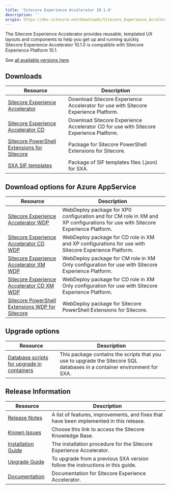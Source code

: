 ```yaml
---
title: 'Sitecore Experience Accelerator 10.1.0'
description: ''
origin: https://dev.sitecore.net/Downloads/Sitecore_Experience_Accelerator/10x/Sitecore_Experience_Accelerator_1010
---
```


The Sitecore Experience Accelerator provides reusable, templated UX layouts and components to help you get up and running quickly.\
Sitecore Experience Accelerator 10.1.0 is compatible with Sitecore Experience Platform 10.1.

See [all available versions here](/downloads/Sitecore_Experience_Accelerator).

## Downloads

| Resource                                                                                                                                                                                                                                    | Description                                                                            |
| ------------------------------------------------------------------------------------------------------------------------------------------------------------------------------------------------------------------------------------------- | -------------------------------------------------------------------------------------- |
| [Sitecore Experience Accelerator](https://scdp.blob.core.windows.net/downloads/Sitecore%20Experience%20Accelerator/10x/Sitecore%20Experience%20Accelerator%201010/Secure/ZIP/Sitecore%20Experience%20Accelerator%2010.1.0.3751.zip)         | Download Sitecore Experience Accelerator for use with Sitecore Experience Platform.    |
| [Sitecore Experience Accelerator CD](https://scdp.blob.core.windows.net/downloads/Sitecore%20Experience%20Accelerator/10x/Sitecore%20Experience%20Accelerator%201010/Secure/ZIP/Sitecore%20Experience%20Accelerator%2010.1.0.3751%20CD.zip) | Download Sitecore Experience Accelerator CD for use with Sitecore Experience Platform. |
| [Sitecore PowerShell Extensions for Sitecore](https://scdp.blob.core.windows.net/downloads/Sitecore%20Experience%20Accelerator/10x/Sitecore%20Experience%20Accelerator%201010/Secure/ZIP/Sitecore.PowerShell.Extensions-6.2.zip)            | Package for Sitecore PowerShell Extensions for Sitecore.                               |
| [SXA SIF templates](https://scdp.blob.core.windows.net/downloads/Sitecore%20Experience%20Accelerator/10x/Sitecore%20Experience%20Accelerator%201010/Secure/ZIP/SXA_SIF_Templates_10.1.0.zip)                                                | Package of SIF templates files (.json) for SXA.                                        |

## Download options for Azure AppService

| Resource                                                                                                                                                                                                                                                      | Description                                                                                                                    |
| ------------------------------------------------------------------------------------------------------------------------------------------------------------------------------------------------------------------------------------------------------------- | ------------------------------------------------------------------------------------------------------------------------------ |
| [Sitecore Experience Accelerator WDP](https://scdp.blob.core.windows.net/downloads/Sitecore%20Experience%20Accelerator/10x/Sitecore%20Experience%20Accelerator%201010/Secure/WDP/Sitecore%20Experience%20Accelerator%2010.1.0.3751.scwdp.zip)                 | WebDeploy package for XP0 configuration and for CM role in XM and XP configurations for use with Sitecore Experience Platform. |
| [Sitecore Experience Accelerator CD WDP](https://scdp.blob.core.windows.net/downloads/Sitecore%20Experience%20Accelerator/10x/Sitecore%20Experience%20Accelerator%201010/Secure/WDP/Sitecore%20Experience%20Accelerator%2010.1.0.3751%20CD.scwdp.zip)         | WebDeploy package for CD role in XM and XP configurations for use with Sitecore Experience Platform.                           |
| [Sitecore Experience Accelerator XM WDP](https://scdp.blob.core.windows.net/downloads/Sitecore%20Experience%20Accelerator/10x/Sitecore%20Experience%20Accelerator%201010/Secure/WDP/Sitecore%20Experience%20Accelerator%20XM%2010.1.0.3751.scwdp.zip)         | WebDeploy package for CM role in XM Only configuration for use with Sitecore Experience Platform.                              |
| [Sitecore Experience Accelerator CD XM WDP](https://scdp.blob.core.windows.net/downloads/Sitecore%20Experience%20Accelerator/10x/Sitecore%20Experience%20Accelerator%201010/Secure/WDP/Sitecore%20Experience%20Accelerator%20XM%2010.1.0.3751%20CD.scwdp.zip) | WebDeploy package for CD role in XM Only configuration for use with Sitecore Experience Platform.                              |
| [Sitecore PowerShell Extensions WDP for Sitecore](https://scdp.blob.core.windows.net/downloads/Sitecore%20Experience%20Accelerator/10x/Sitecore%20Experience%20Accelerator%201010/Secure/WDP/Sitecore.PowerShell.Extensions-6.2.scwdp.zip)                    | WebDeploy package for Sitecore PowerShell Extensions for Sitecore.                                                             |

## Upgrade options

| Resource                                                                                                                                                                                                                                 | Description                                                                                                              |
| ---------------------------------------------------------------------------------------------------------------------------------------------------------------------------------------------------------------------------------------- | ------------------------------------------------------------------------------------------------------------------------ |
| [Database scripts for upgrade in containers](https://scdp.blob.core.windows.net/downloads/Sitecore%20Experience%20Accelerator/10x/Sitecore%20Experience%20Accelerator%201010/Secure/ZIP/SXA%20Database%20upgrade%20scripts%2010.1.0.zip) | This package contains the scripts that you use to upgrade the Sitecore SQL databases in a container environment for SXA. |

## Release Information

| Resource                                                                                                                                                                                       | Description                                                                             |
| ---------------------------------------------------------------------------------------------------------------------------------------------------------------------------------------------- | --------------------------------------------------------------------------------------- |
| [Release Notes](/downloads/Sitecore_Experience_Accelerator/10x/Sitecore_Experience_Accelerator_1010/Release_Notes)                                                                             | A list of features, improvements, and fixes that have been implemented in this release. |
| [Known Issues](https://kb.sitecore.net/articles/545609)                                                                                                                                        | Choose this link to access the Sitecore Knowledge Base.                                 |
| [Installation Guide](https://scdp.blob.core.windows.net/downloads/Sitecore%20Experience%20Accelerator/10x/Sitecore%20Experience%20Accelerator%201010/Secure/SXA-10.1.0-Installation-Guide.pdf) | The installation procedure for the Sitecore Experience Accelerator.                     |
| [Upgrade Guide](https://scdp.blob.core.windows.net/downloads/Sitecore%20Experience%20Accelerator/10x/Sitecore%20Experience%20Accelerator%201010/Secure/SXA-10.1.0-Upgrade-Guide.pdf)           | To upgrade from a previous SXA version follow the instructions in this guide.           |
| [Documentation](https://doc.sitecore.com/developers/sxa/101/sitecore-experience-accelerator/en/index-en.html)                                                                                  | Documentation for Sitecore Experience Accelerator.                                      |

